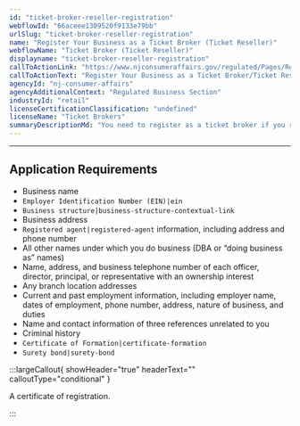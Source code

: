 ```yaml
---
id: "ticket-broker-reseller-registration"
webflowId: "66aceee1309520f9133e79bb"
urlSlug: "ticket-broker-reseller-registration"
name: "Register Your Business as a Ticket Broker (Ticket Reseller)"
webflowName: "Ticket Broker (Ticket Reseller)"
displayname: "ticket-broker-reseller-registration"
callToActionLink: "https://www.njconsumeraffairs.gov/regulated/Pages/Regulated-Business-Online-Registration.aspx"
callToActionText: "Register Your Business as a Ticket Broker/Ticket Reseller"
agencyId: "nj-consumer-affairs"
agencyAdditionalContext: "Regulated Business Section"
industryId: "retail"
licenseCertificationClassification: "undefined"
licenseName: "Ticket Brokers"
summaryDescriptionMd: "You need to register as a ticket broker if you resell admission tickets to places of entertainment and charge a premium, in addition to the price plus the taxes printed on the tickets."
---
```


---

## Application Requirements

- Business name
- `Employer Identification Number (EIN)|ein`
- `Business structure|business-structure-contextual-link`
- Business address
- `Registered agent|registered-agent` information, including address and phone number
- All other names under which you do business (DBA or “doing business as” names)
- Name, address, and business telephone number of each officer, director, principal, or representative with an ownership interest
- Any branch location addresses
- Current and past employment information, including employer name, dates of employment, phone number, address, nature of business, and duties
- Name and contact information of three references unrelated to you
- Criminal history
- `Certificate of Formation|certificate-formation`
- `Surety bond|surety-bond`

:::largeCallout{ showHeader="true" headerText="" calloutType="conditional" }

A certificate of registration.

:::
